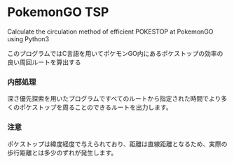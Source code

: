 # PokemonGO TSP

Calculate the circulation method of efficient POKESTOP at PokemonGO using Python3

このプログラムではC言語を用いてポケモンGO内にあるポケストップの効率の良い周回ルートを算出する

### 内部処理

深さ優先探索を用いたプログラムですべてのルートから指定された時間でより多くのポケストップを周ることのできるルートを出力します。

### 注意

ポケストップは緯度経度で与えられており、距離は直線距離となるため、実際の歩行距離とは多少のずれが発生します。



